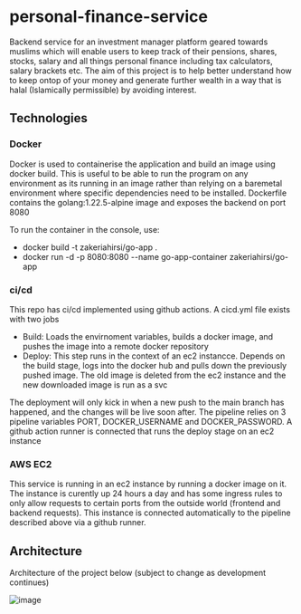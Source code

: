 # personal-finance-service

Backend service for an investment manager platform geared towards muslims which will enable users to keep track of their pensions, shares, stocks, salary and all things personal finance including tax calculators, salary brackets etc. The aim of this project is to help better understand how to keep ontop of your money and generate further wealth in a way that is halal (Islamically permissible) by avoiding interest.

## Technologies
### Docker

Docker is used to containerise the application and build an image using docker build. This is useful to be able to run the program on any environment as its running in an image rather than relying on a baremetal environment where specific dependencies need to be installed. Dockerfile contains the golang:1.22.5-alpine image and exposes the backend on port 8080

To run the container in the console, use:
- docker build -t zakeriahirsi/go-app .
- docker run -d -p 8080:8080 --name go-app-container zakeriahirsi/go-app


### ci/cd

This repo has ci/cd implemented using github actions. A cicd.yml file exists with two jobs
- Build: Loads the envirnoment variables, builds a docker image, and pushes the image into a remote docker repository
- Deploy: This step runs in the context of an ec2 instancce. Depends on the build stage, logs into the docker hub and pulls down the previously pushed image. The old image is deleted from the ec2 instance and the new downloaded image is run as a svc
  
The deployment will only kick in when a new push to the main branch has happened, and the changes will be live soon after. The pipeline relies on 3 pipeline variables PORT, DOCKER_USERNAME and DOCKER_PASSWORD. A github action runner is connected that runs the deploy stage on an ec2 instance

### AWS EC2

This service is running in an ec2 instance by running a docker image on it. The instance is curently up 24 hours a day and has some ingress rules to only allow requests to certain ports from the outside world (frontend and backend requests). This instance is connected automatically to the pipeline described above via a github runner.

## Architecture

Architecture of the project below (subject to change as development continues)

![image](https://github.com/user-attachments/assets/34bd1b2e-397e-4bfb-a8eb-135b0c0d6f60)

